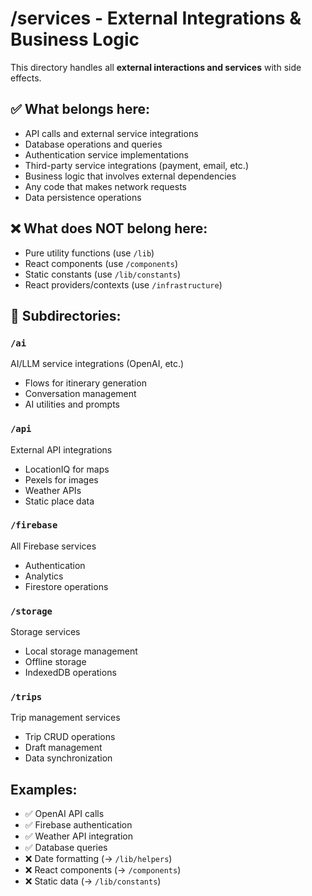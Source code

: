 # /services - External Integrations & Business Logic

This directory handles all **external interactions and services** with side effects.

## ✅ What belongs here:
- API calls and external service integrations
- Database operations and queries
- Authentication service implementations
- Third-party service integrations (payment, email, etc.)
- Business logic that involves external dependencies
- Any code that makes network requests
- Data persistence operations

## ❌ What does NOT belong here:
- Pure utility functions (use `/lib`)
- React components (use `/components`)
- Static constants (use `/lib/constants`)
- React providers/contexts (use `/infrastructure`)

## 📁 Subdirectories:

### `/ai`
AI/LLM service integrations (OpenAI, etc.)
- Flows for itinerary generation
- Conversation management
- AI utilities and prompts

### `/api`
External API integrations
- LocationIQ for maps
- Pexels for images
- Weather APIs
- Static place data

### `/firebase`
All Firebase services
- Authentication
- Analytics
- Firestore operations

### `/storage`
Storage services
- Local storage management
- Offline storage
- IndexedDB operations

### `/trips`
Trip management services
- Trip CRUD operations
- Draft management
- Data synchronization

## Examples:
- ✅ OpenAI API calls
- ✅ Firebase authentication
- ✅ Weather API integration
- ✅ Database queries
- ❌ Date formatting (→ `/lib/helpers`)
- ❌ React components (→ `/components`)
- ❌ Static data (→ `/lib/constants`)
